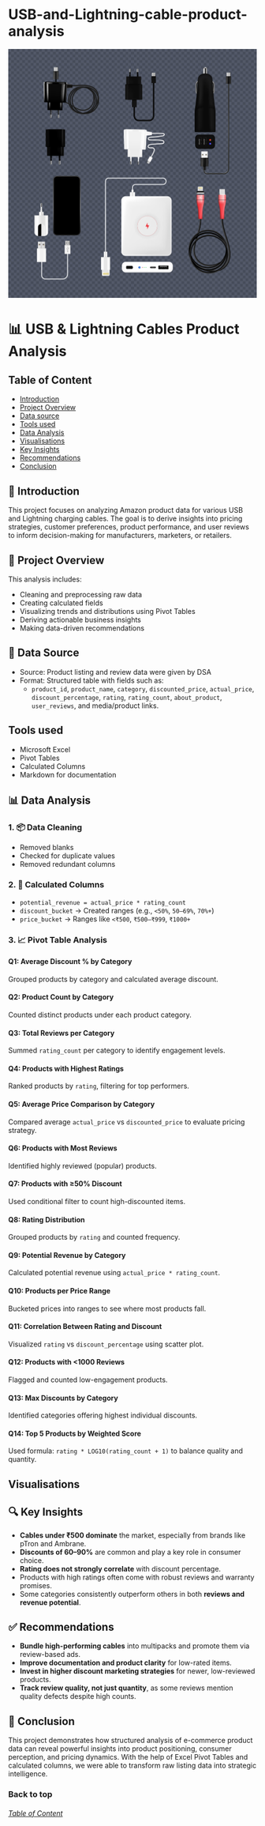 # USB-and-Lightning-cable-product-analysis
![amazo-us](amazo-us.jpg)
# 📊 USB & Lightning Cables Product Analysis

## Table of Content

- [Introduction](#Introduction)
- [Project Overview](#Project-Overview)
- [Data source](#Data-source)
- [Tools used](#Tools-used)
- [Data Analysis](#Data-Analysis)
- [Visualisations](#Visualisations)
- [Key Insights](Key-Insights)
- [Recommendations](#Recommendations)
- [Conclusion](#Conclusion)

  
## 🧾 Introduction
This project focuses on analyzing Amazon product data for various USB and Lightning charging cables. The goal is to derive insights into pricing strategies, customer preferences, product performance, and user reviews to inform decision-making for manufacturers, marketers, or retailers.


## 📁 Project Overview

This analysis includes:
- Cleaning and preprocessing raw data
- Creating calculated fields
- Visualizing trends and distributions using Pivot Tables
- Deriving actionable business insights
- Making data-driven recommendations


## 🔗 Data Source

- Source: Product listing and review data were given by DSA
- Format: Structured table with fields such as:
  - `product_id`, `product_name`, `category`, `discounted_price`, `actual_price`, `discount_percentage`, `rating`, `rating_count`, `about_product`, `user_reviews`, and media/product links.

## Tools used
- Microsoft Excel
- Pivot Tables
- Calculated Columns
- Markdown for documentation

  

## 📊 Data Analysis 

### 1. 📦 Data Cleaning
- Removed blanks
- Checked for duplicate values
- Removed redundant columns

  
### 2. 📐 Calculated Columns
- `potential_revenue = actual_price * rating_count`
- `discount_bucket` → Created ranges (e.g., `<50%`, `50–69%`, `70%+`)
- `price_bucket` → Ranges like `<₹500`, `₹500–₹999`, `₹1000+`

### 3. 📈 Pivot Table Analysis

#### Q1: Average Discount % by Category
Grouped products by category and calculated average discount.

#### Q2: Product Count by Category
Counted distinct products under each product category.

#### Q3: Total Reviews per Category
Summed `rating_count` per category to identify engagement levels.

#### Q4: Products with Highest Ratings
Ranked products by `rating`, filtering for top performers.

#### Q5: Average Price Comparison by Category
Compared average `actual_price` vs `discounted_price` to evaluate pricing strategy.

#### Q6: Products with Most Reviews
Identified highly reviewed (popular) products.

#### Q7: Products with ≥50% Discount
Used conditional filter to count high-discounted items.

#### Q8: Rating Distribution
Grouped products by `rating` and counted frequency.

#### Q9: Potential Revenue by Category
Calculated potential revenue using `actual_price * rating_count`.

#### Q10: Products per Price Range
Bucketed prices into ranges to see where most products fall.

#### Q11: Correlation Between Rating and Discount
Visualized `rating` vs `discount_percentage` using scatter plot.

#### Q12: Products with <1000 Reviews
Flagged and counted low-engagement products.

#### Q13: Max Discounts by Category
Identified categories offering highest individual discounts.

#### Q14: Top 5 Products by Weighted Score
Used formula: `rating * LOG10(rating_count + 1)` to balance quality and quantity.

## Visualisations

## 🔍 Key Insights

- **Cables under ₹500 dominate** the market, especially from brands like pTron and Ambrane.
- **Discounts of 60–90%** are common and play a key role in consumer choice.
- **Rating does not strongly correlate** with discount percentage.
- Products with high ratings often come with robust reviews and warranty promises.
- Some categories consistently outperform others in both **reviews and revenue potential**.


## ✅ Recommendations

- **Bundle high-performing cables** into multipacks and promote them via review-based ads.
- **Improve documentation and product clarity** for low-rated items.
- **Invest in higher discount marketing strategies** for newer, low-reviewed products.
- **Track review quality, not just quantity**, as some reviews mention quality defects despite high counts.


## 📌 Conclusion

This project demonstrates how structured analysis of e-commerce product data can reveal powerful insights into product positioning, consumer perception, and pricing dynamics. With the help of Excel Pivot Tables and calculated columns, we were able to transform raw listing data into strategic intelligence.

### Back to top 
###### [Table of Content](#Table-of-Content)


